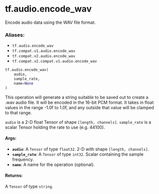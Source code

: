 <div itemscope itemtype="http://developers.google.com/ReferenceObject">
<meta itemprop="name" content="tf.audio.encode_wav" />
<meta itemprop="path" content="Stable" />
</div>

# tf.audio.encode_wav

Encode audio data using the WAV file format.

### Aliases:

* `tf.audio.encode_wav`
* `tf.compat.v1.audio.encode_wav`
* `tf.compat.v2.audio.encode_wav`
* `tf.compat.v2.compat.v1.audio.encode_wav`

``` python
tf.audio.encode_wav(
    audio,
    sample_rate,
    name=None
)
```

<!-- Placeholder for "Used in" -->

This operation will generate a string suitable to be saved out to create a .wav
audio file. It will be encoded in the 16-bit PCM format. It takes in float
values in the range -1.0f to 1.0f, and any outside that value will be clamped to
that range.

`audio` is a 2-D float Tensor of shape `[length, channels]`.
`sample_rate` is a scalar Tensor holding the rate to use (e.g. 44100).

#### Args:


* <b>`audio`</b>: A `Tensor` of type `float32`. 2-D with shape `[length, channels]`.
* <b>`sample_rate`</b>: A `Tensor` of type `int32`.
  Scalar containing the sample frequency.
* <b>`name`</b>: A name for the operation (optional).


#### Returns:

A `Tensor` of type `string`.
